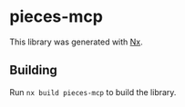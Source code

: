 # pieces-mcp

This library was generated with [Nx](https://nx.dev).

## Building

Run `nx build pieces-mcp` to build the library.
